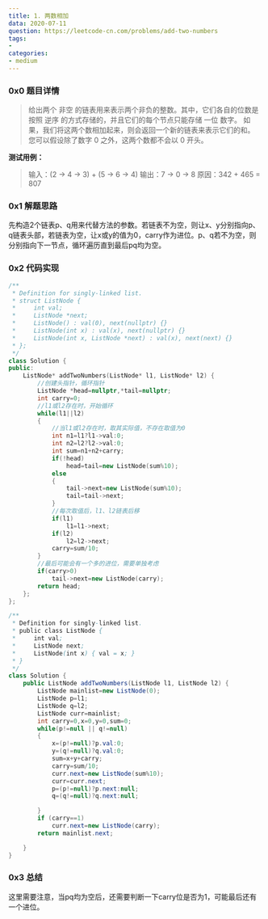 ```yaml
---
title: 1. 两数相加
data: 2020-07-11
question: https://leetcode-cn.com/problems/add-two-numbers
tags:
- 
categories:
- medium
---
```


### 0x0 题目详情

>给出两个 非空 的链表用来表示两个非负的整数。其中，它们各自的位数是按照 逆序 的方式存储的，并且它们的每个节点只能存储 一位 数字。
如果，我们将这两个数相加起来，则会返回一个新的链表来表示它们的和。
您可以假设除了数字 0 之外，这两个数都不会以 0 开头。

**测试用例：**
>输入：(2 -> 4 -> 3) + (5 -> 6 -> 4)
输出：7 -> 0 -> 8
原因：342 + 465 = 807



### 0x1 解题思路

先构造2个链表p、q用来代替方法的参数。若链表不为空，则让x、y分别指向p、q链表头部，若链表为空，让x或y的值为0，carry作为进位。p、q若不为空，则分别指向下一节点，循环遍历直到最后pq均为空。


### 0x2 代码实现

```C++
/**
 * Definition for singly-linked list.
 * struct ListNode {
 *     int val;
 *     ListNode *next;
 *     ListNode() : val(0), next(nullptr) {}
 *     ListNode(int x) : val(x), next(nullptr) {}
 *     ListNode(int x, ListNode *next) : val(x), next(next) {}
 * };
 */
class Solution {
public:
    ListNode* addTwoNumbers(ListNode* l1, ListNode* l2) {
        //创建头指针，循环指针
        ListNode *head=nullptr,*tail=nullptr;
        int carry=0;
        //l1或l2存在时，开始循环
        while(l1||l2)
        {
            //当l1或l2存在时，取其实际值，不存在取值为0
            int n1=l1?l1->val:0;
            int n2=l2?l2->val:0;
            int sum=n1+n2+carry;
            if(!head)
                head=tail=new ListNode(sum%10);
            else
            {
                tail->next=new ListNode(sum%10);
                tail=tail->next;
            }
            //每次取值后，l1、l2链表后移
            if(l1)
                l1=l1->next;
            if(l2)
                l2=l2->next;
            carry=sum/10;
        }
        //最后可能会有一个多的进位，需要单独考虑
        if(carry>0)
            tail->next=new ListNode(carry);
        return head;
    };
};
```

``` java
/**
 * Definition for singly-linked list.
 * public class ListNode {
 *     int val;
 *     ListNode next;
 *     ListNode(int x) { val = x; }
 * }
 */
class Solution {
    public ListNode addTwoNumbers(ListNode l1, ListNode l2) {
        ListNode mainlist=new ListNode(0);
        ListNode p=l1;
        ListNode q=l2;
        ListNode curr=mainlist;
        int carry=0,x=0,y=0,sum=0;
        while(p!=null || q!=null)
        {
            x=(p!=null)?p.val:0;
            y=(q!=null)?q.val:0;
            sum=x+y+carry;
            carry=sum/10;
            curr.next=new ListNode(sum%10);
            curr=curr.next;
            p=(p!=null)?p.next:null;
            q=(q!=null)?q.next:null;

        }
        if (carry==1)
            curr.next=new ListNode(carry);
        return mainlist.next;

    }
}
```
### 0x3 总结
这里需要注意，当pq均为空后，还需要判断一下carry位是否为1，可能最后还有一个进位。